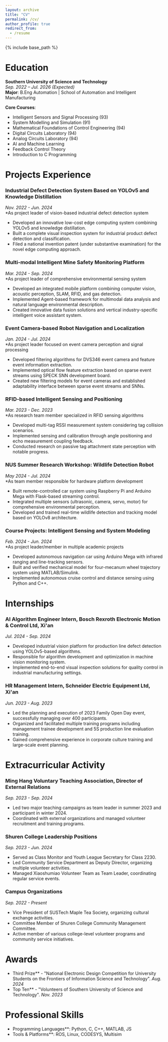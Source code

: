 ```yaml
---
layout: archive
title: "CV"
permalink: /cv/
author_profile: true
redirect_from:
  - /resume
---
```


{% include base_path %}

Education
======
<!--
*Ph.D in Version Control Theory, GitHub University, 2018 (expected)
* M.S. in Jekyll, GitHub University, 2014 
-->
**Southern University of Science and Technology**  
*Sep. 2022 – Jul. 2026 (Expected)*  
**Major**: B.Eng Automation | School of Automation and Intelligent Manufacturing  
<!--**GPA**: 83.36/100-->  
**Core Courses**:  
- Intelligent Sensors and Signal Processing (93)  
- System Modelling and Simulation (91)  
- Mathematical Foundations of Control Engineering (94)  
- Digital Circuits Laboratory (94)  
- Analog Circuits Laboratory (94)  
- AI and Machine Learning  
- Feedback Control Theory  
- Introduction to C Programming 

Projects Experience
======
### Industrial Defect Detection System Based on YOLOv5 and Knowledge Distillation  
*Nov. 2022 - Jun. 2024*  
*As project leader of vision-based industrial defect detection system
- Developed an innovative low-cost edge computing system combining YOLOv5 and knowledge distillation.  
- Built a complete visual inspection system for industrial product defect detection and classification.  
- Filed a national invention patent (under substantive examination) for the novel edge computing approach.

### Multi-modal Intelligent Mine Safety Monitoring Platform  
*Mar. 2024 - Sep. 2024*  
*As project leader of comprehensive environmental sensing system
- Developed an integrated mobile platform combining computer vision, acoustic perception, SLAM, RFID, and gas detection.  
- Implemented Agent-based framework for multimodal data analysis and natural language environmental description.  
- Created innovative data fusion solutions and vertical industry-specific intelligent voice assistant system.

### Event Camera-based Robot Navigation and Localization  
*Jan. 2024 - Jul. 2024*  
*As project leader focused on event camera perception and signal processing
- Developed filtering algorithms for DVS346 event camera and feature event information extraction.  
- Implemented optical flow feature extraction based on sparse event streams using SPECK SNN development board.  
- Created new filtering models for event cameras and established adaptability interface between sparse event streams and SNNs.

### RFID-based Intelligent Sensing and Positioning  
*Mar. 2023 - Dec. 2023*  
*As research team member specialized in RFID sensing algorithms
- Developed multi-tag RSSI measurement system considering tag collision scenarios.  
- Implemented sensing and calibration through angle positioning and echo measurement coupling feedback.  
- Conducted research on passive tag attachment state perception with notable progress.

### NUS Summer Research Workshop: Wildlife Detection Robot  
*May 2024 - Jul. 2024*  
*As team member responsible for hardware platform development
- Built remote-controlled car system using Raspberry Pi and Arduino Mega with Flask-based streaming control.  
- Integrated multiple sensors (ultrasonic, camera, servo, motor) for comprehensive environmental perception.  
- Developed and trained real-time wildlife detection and tracking model based on YOLOv8 architecture.

### Course Projects: Intelligent Sensing and System Modeling  
*Feb. 2024 - Jun. 2024*  
*As project leader/member in multiple academic projects  
- Developed autonomous navigation car using Arduino Mega with infrared ranging and line-tracking sensors.  
- Built and verified mechanical model for four-mecanum wheel trajectory system using MATLAB/Simulink.  
- Implemented autonomous cruise control and distance sensing using Python and C++.

  
Internships
======
### AI Algorithm Engineer Intern, Bosch Rexroth Electronic Motion & Control Ltd, Xi'an  
*Jul. 2024 - Sep. 2024*  
- Developed industrial vision platform for production line defect detection using YOLOv5-based algorithms.  
- Responsible for algorithm development and optimization in machine vision monitoring system.  
- Implemented end-to-end visual inspection solutions for quality control in industrial manufacturing settings.

### HR Management Intern, Schneider Electric Equipment Ltd, Xi'an  
*Jun. 2023 - Aug. 2023*  
- Led the planning and execution of 2023 Family Open Day event, successfully managing over 400 participants.  
- Organized and facilitated multiple training programs including management trainee development and 5S production line evaluation training.  
- Gained comprehensive experience in corporate culture training and large-scale event planning.

Extracurricular Activity
======
### Ming Hang Voluntary Teaching Association, Director of External Relations  
*Sep. 2023 - Sep. 2024*  
- Led two major teaching campaigns as team leader in summer 2023 and participant in winter 2024.  
- Coordinated with external organizations and managed volunteer recruitment and training programs.

### Shuren College Leadership Positions  
*Sep. 2023 - Jun. 2024*  
- Served as Class Monitor and Youth League Secretary for Class 2230.  
- Led Community Service Department as Deputy Director, organizing multiple volunteer activities.  
- Managed Xiaoshumiao Volunteer Team as Team Leader, coordinating regular service events.

### Campus Organizations  
*Sep. 2022 - Present*  
- Vice President of SUSTech Maple Tea Society, organizing cultural exchange activities.  
- Committee Member of Shuren College Community Management Committee.  
- Active member of various college-level volunteer programs and community service initiatives.

  
Awards
======
- Third Prize** - "National Electronic Design Competition for University Students on the Frontiers of Information Science and Technology". *Aug. 2024*  
- Top Ten** - "Volunteers of Southern University of Science and Technology". *Nov. 2023*

Professional Skills
======
- Programming Languages**: Python, C, C++, MATLAB, JS  
- Tools & Platforms**: ROS, Linux, CODESYS, Multisim  
